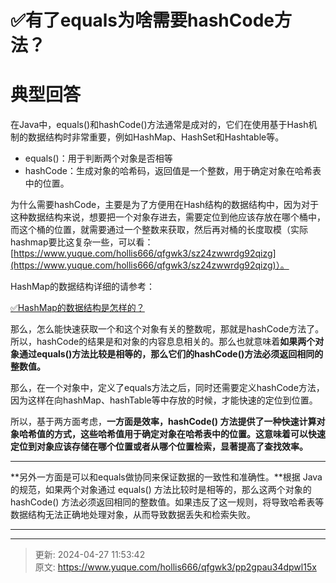 # ✅有了equals为啥需要hashCode方法？

# 典型回答


在Java中，equals()和hashCode()方法通常是成对的，它们在使用基于Hash机制的数据结构时非常重要，例如HashMap、HashSet和Hashtable等。



+ equals()：用于判断两个对象是否相等
+ hashCode：生成对象的哈希码，返回值是一个整数，用于确定对象在哈希表中的位置。



为什么需要hashCode，主要是为了方便用在Hash结构的数据结构中，因为对于这种数据结构来说，想要把一个对象存进去，需要定位到他应该存放在哪个桶中，而这个桶的位置，就需要通过一个整数来获取，然后再对桶的长度取模（实际hashmap要比这复杂一些，可以看：[https://www.yuque.com/hollis666/qfgwk3/sz24zwwrdg92qizg](https://www.yuque.com/hollis666/qfgwk3/sz24zwwrdg92qizg)）。



HashMap的数据结构详细的请参考：

[✅HashMap的数据结构是怎样的？](https://www.yuque.com/hollis666/qfgwk3/klz889cad0dpv2am)



那么，怎么能快速获取一个和这个对象有关的整数呢，那就是hashCode方法了。所以，hashCode的结果是和对象的内容息息相关的。那么也就意味着**如果两个对象通过equals()方法比较是相等的，那么它们的hashCode()方法必须返回相同的整数值。**



那么，在一个对象中，定义了equals方法之后，同时还需要定义hashCode方法， 因为这样在向hashMap、hashTable等中存放的时候，才能快速的定位到位置。



所以，基于两方面考虑，**一方面是效率，hashCode() 方法提供了一种快速计算对象哈希值的方式，这些哈希值用于确定对象在哈希表中的位置。这意味着可以快速定位到对象应该存储在哪个位置或者从哪个位置检索，显著提高了查找效率。**

****

**另外一方面是可以和equals做协同来保证数据的一致性和准确性。**根据 Java 的规范，如果两个对象通过 equals() 方法比较时是相等的，那么这两个对象的 hashCode() 方法必须返回相同的整数值。如果违反了这一规则，将导致哈希表等数据结构无法正确地处理对象，从而导致数据丢失和检索失败。

****

****



> 更新: 2024-04-27 11:53:42  
> 原文: <https://www.yuque.com/hollis666/qfgwk3/pp2gpau34dpwl15x>